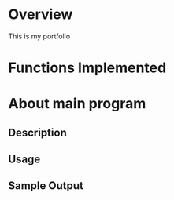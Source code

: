 # Overview
This is my portfolio
# Functions Implemented
# About main program
## Description
## Usage
## Sample Output
